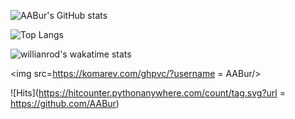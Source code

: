 ![AABur's GitHub stats](https://github-readme-stats.vercel.app/api?username=AABur&show_icons=true)

![Top Langs](https://github-readme-stats.vercel.app/api/top-langs/?username=AABur&layout=compact)

![willianrod's wakatime stats](https://github-readme-stats.vercel.app/api/wakatime?username=AABur&layout=compact&langs_count=6)

<img src=https://komarev.com/ghpvc/?username = AABur/>

![Hits](https://hitcounter.pythonanywhere.com/count/tag.svg?url = https://github.com/AABur)



<!--
![Metrics](https://metrics.lecoq.io/aabur)

[![AABur's GitHub stats](https://github-readme-stats.vercel.app/api?username=AABur&show_icons=true)](https://github.com/anuraghazra/github-readme-stats)

**AABur/AABur** is a ✨ _special_ ✨ repository because its `README.md` (this file) appears on your GitHub profile.

Here are some ideas to get you started:

- 🔭 I’m currently working on ...
- 🌱 I’m currently learning ...
- 👯 I’m looking to collaborate on ...
- 🤔 I’m looking for help with ...
- 💬 Ask me about ...
- 📫 How to reach me: ...
- 😄 Pronouns: ...
- ⚡ Fun fact: ...
-->

